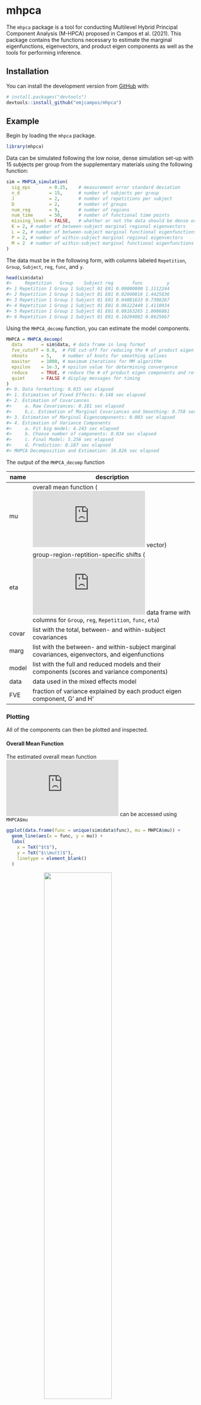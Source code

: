 
<style>
.math {
font-size: small;
}
</style>
<!-- README.md is generated from README.Rmd. Please edit that file -->

# mhpca

<!-- badges: start -->
<!-- badges: end -->

The `mhpca` package is a tool for conducting Multilevel Hybrid Principal
Component Analysis (M-HPCA) proposed in Campos et al. (2021). This
package contains the functions necessary to estimate the marginal
eigenfunctions, eigenvectors, and product eigen components as well as
the tools for performing inference.

## Installation

You can install the development version from
[GitHub](https://github.com/) with:

``` r
# install.packages("devtools")
devtools::install_github("emjcampos/mhpca")
```

## Example

Begin by loading the `mhpca` package.

``` r
library(mhpca) 
```

Data can be simulated following the low noise, dense simulation set-up
with 15 subjects per group from the supplementary materials using the
following function:

``` r
sim = MHPCA_simulation(
  sig_eps       = 0.25,    # measurement error standard deviation 
  n_d           = 15,      # number of subjects per group
  J             = 2,       # number of repetitions per subject
  D             = 2,       # number of groups 
  num_reg       = 9,       # number of regions 
  num_time      = 50,      # number of functional time points 
  missing_level = FALSE,   # whether or not the data should be dense or sparse
  K = 2, # number of between-subject marginal regional eigenvectors 
  L = 2, # number of between-subject marginal functional eigenfunctions
  P = 2, # number of within-subject marginal regional eigenvectors 
  M = 2  # number of within-subject marginal functional eigenfunctions
)
```

The data must be in the following form, with columns labeled
`Repetition`, `Group`, `Subject`, `reg`, `func`, and `y`.

``` r
head(sim$data)
#>     Repetition   Group    Subject reg       func         y
#> 1 Repetition 1 Group 1 Subject 01 E01 0.00000000 1.1112244
#> 2 Repetition 1 Group 1 Subject 01 E01 0.02040816 1.4425836
#> 3 Repetition 1 Group 1 Subject 01 E01 0.04081633 0.7398267
#> 4 Repetition 1 Group 1 Subject 01 E01 0.06122449 1.4110934
#> 5 Repetition 1 Group 1 Subject 01 E01 0.08163265 1.0086881
#> 6 Repetition 1 Group 1 Subject 01 E01 0.10204082 0.8625667
```

Using the `MHPCA_decomp` function, you can estimate the model
components.

``` r
MHPCA = MHPCA_decomp(
  data       = sim$data, # data frame in long format 
  fve_cutoff = 0.8,  # FVE cut-off for reducing the # of product eigen components 
  nknots     = 5,    # number of knots for smoothing splines
  maxiter    = 1000, # maximum iterations for MM algorithm
  epsilon    = 1e-3, # epsilon value for determining convergence
  reduce     = TRUE, # reduce the # of product eigen components and re-estimate model
  quiet      = FALSE # display messages for timing 
)
#> 0. Data formatting: 0.015 sec elapsed
#> 1. Estimation of Fixed Effects: 0.148 sec elapsed
#> 2. Estimation of Covariances
#>     a. Raw Covariances: 0.181 sec elapsed
#>     b,c. Estimation of Marginal Covariances and Smoothing: 0.758 sec elapsed
#> 3. Estimation of Marginal Eigencomponents: 0.003 sec elapsed
#> 4. Estimation of Variance Components
#>     a. Fit big model: 4.243 sec elapsed
#>     b. Choose number of components: 0.034 sec elapsed
#>     c. Final Model: 5.256 sec elapsed
#>     d. Prediction: 0.187 sec elapsed
#> MHPCA Decomposition and Estimation: 10.826 sec elapsed
```

The output of the `MHPCA_decomp` function

| name  | description                                                                                                                                                                                                  |
|-------|--------------------------------------------------------------------------------------------------------------------------------------------------------------------------------------------------------------|
| mu    | overall mean function (![T x 1](https://latex.codecogs.com/png.latex?T%20x%201 "T x 1") vector)                                                                                                              |
| eta   | group-region-reptition-specific shifts (![RTJD \\times 5](https://latex.codecogs.com/png.latex?RTJD%20%5Ctimes%205 "RTJD \times 5") data frame with columns for `Group`, `reg`, `Repetition`, `func`, `eta`) |
| covar | list with the total, between- and within-subject covariances                                                                                                                                                 |
| marg  | list with the between- and within-subject marginal covariances, eigenvectors, and eigenfunctions                                                                                                             |
| model | list with the full and reduced models and their components (scores and variance components)                                                                                                                  |
| data  | data used in the mixed effects model                                                                                                                                                                         |
| FVE   | fraction of variance explained by each product eigen component, G’ and H’                                                                                                                                    |

### Plotting

All of the components can then be plotted and inspected.

#### Overall Mean Function

The estimated overall mean function
![\\mu(t)](https://latex.codecogs.com/png.latex?%5Cmu%28t%29 "\mu(t)")
can be accessed using `MHPCA$mu`

``` r
ggplot(data.frame(func = unique(sim$data$func), mu = MHPCA$mu)) + 
  geom_line(aes(x = func, y = mu)) + 
  labs(
    x = TeX("$t$"), 
    y = TeX("$\\mu(t)$"), 
    linetype = element_blank()
  ) 
```

<img src="man/figures/README-mean-function-1.png" width="60%" style="display: block; margin: auto;" />

#### Group-Region-Repetition-Specific Shifts

The estimated group-region-repetition-specific shifts
![\\eta\_{dj}(r, t)](https://latex.codecogs.com/png.latex?%5Ceta_%7Bdj%7D%28r%2C%20t%29 "\eta_{dj}(r, t)")
can be accessed using `MHPCA$eta`

``` r
ggplot(MHPCA$eta) + 
  geom_line(aes(
    x = func, y = eta, 
    color = Group, 
    linetype = Repetition, 
    group = interaction(Group, Repetition, reg)
  )) + 
  labs(
    y = TeX("$\\eta_{dj}(r, t)$"), 
    x = TeX("$t$"), 
    linetype = element_blank(), 
    color = element_blank()
  )
```

<img src="man/figures/README-eta-functions-1.png" width="60%" style="display: block; margin: auto;" />

#### Level 1 Marginal Eigenvectors

The level 1 marginal regional eigenvectors
![v\_{dk}^{(1)}(r)](https://latex.codecogs.com/png.latex?v_%7Bdk%7D%5E%7B%281%29%7D%28r%29 "v_{dk}^{(1)}(r)")
for Group 1 are stored in
`MHPCA$marg$between$regional$'Group 1'$eigendecomp$vectors`.

``` r
cowplot::plot_grid(
  data.frame(MHPCA$marg$between$regional$`Group 1`$eigendecomp$vectors[, 1:2]) %>%
    setNames(c("k = 1", "k = 2")) %>% 
    mutate(reg = unique(sim$data$reg)) %>% 
    pivot_longer(`k = 1`:`k = 2`, names_to = "k") %>% 
    ggplot() + 
    geom_tile(aes(x = reg, fill = value, y = k)) + 
    scale_fill_distiller(palette = "RdBu") + 
    labs(
      x = "Region, r", 
      y = element_blank(), 
      fill = TeX("$v^{(1)}_{1k}(r)$"), 
      title = "Group 1, Level 1 Eigenvectors"
    ),
  data.frame(MHPCA$marg$between$regional$`Group 2`$eigendecomp$vectors[, 1:2]) %>%
    setNames(c("k = 1", "k = 2")) %>% 
    mutate(reg = unique(sim$data$reg)) %>% 
    pivot_longer(`k = 1`:`k = 2`, names_to = "k") %>% 
    ggplot() + 
    geom_tile(aes(x = reg, fill = value, y = k)) + 
    scale_fill_distiller(palette = "RdBu") + 
    labs(
      x = "Region, r", 
      y = element_blank(), 
      fill = TeX("$v^{(1)}_{2k}(r)$"), 
      title = "Group 2, Level 1 Eigenvectors"
    ), 
  ncol = 2, 
  labels = c("(a)", "(b)"), 
  hjust = 0.01,
  align = "hv", 
  axis = "btlr"
)
```

<img src="man/figures/README-level-1-eigenvectors-1.png" style="display: block; margin: auto;" />

#### Level 2 Marignal Eigenvectors

The level 2 marginal regional eigenvectors
![v\_{dp}^{(2)}(r)](https://latex.codecogs.com/png.latex?v_%7Bdp%7D%5E%7B%282%29%7D%28r%29 "v_{dp}^{(2)}(r)")
for Group 1 are stored in
`MHPCA$marg$within$regional$'Group 1'$eigendecomp$vectors`.

``` r
cowplot::plot_grid(
  data.frame(MHPCA$marg$within$regional$`Group 1`$eigendecomp$vectors[, 1:2]) %>% 
    setNames(c("p = 1", "p = 2")) %>% 
    mutate(reg = unique(sim$data$reg)) %>% 
    pivot_longer(`p = 1`:`p = 2`, names_to = "p") %>% 
    ggplot() + 
    geom_tile(aes(x = reg, fill = value, y = p)) + 
    scale_fill_distiller(palette = "RdBu") + 
    labs(
      x = "Region, r", 
      y = element_blank(), 
      fill = TeX("$v^{(2)}_{1p}(r)$"), 
      title = "Group 1, Level 2 Eigenvectors"
    ), 
  data.frame(MHPCA$marg$within$regional$`Group 2`$eigendecomp$vectors[, 1:2]) %>% 
    setNames(c("p = 1", "p = 2")) %>% 
    mutate(reg = unique(sim$data$reg)) %>% 
    pivot_longer(`p = 1`:`p = 2`, names_to = "p") %>% 
    ggplot() + 
    geom_tile(aes(x = reg, fill = value, y = p)) + 
    scale_fill_distiller(palette = "RdBu") +
    labs(
      x = "Region, r", 
      y = element_blank(), 
      fill = TeX("$v^{(2)}_{2p}(r)$"), 
      title = "Group 2, Level 2 Eigenvectors"
    ), 
  ncol = 2, 
  labels = c("(a)", "(b)"), 
  hjust = 0.01,
  align = "hv", 
  axis = "btlr"
)
```

<img src="man/figures/README-level-2-eigenvectors-1.png" style="display: block; margin: auto;" />

#### Level 1 Marginal Eigenfunctions

The level 1 marginal functional eigenfunctions
![\\phi\_{d\\ell}^{(1)}(t)](https://latex.codecogs.com/png.latex?%5Cphi_%7Bd%5Cell%7D%5E%7B%281%29%7D%28t%29 "\phi_{d\ell}^{(1)}(t)")
for Group 1 are stored in
`MHPCA$marg$between$functional$'Group 1'$eigendecomp$vectors`.

``` r
cowplot::plot_grid(
  data.frame(MHPCA$marg$between$functional$`Group 1`$eigendecomp$vectors[, 1:2]) %>%
    setNames(c("l = 1", "l = 2")) %>% 
    mutate(func = unique(sim$data$func)) %>% 
    pivot_longer(`l = 1`:`l = 2`, names_to = "phi") %>% 
    ggplot() + 
    geom_line(aes(x = func, y = value, color = phi)) + 
    scale_color_brewer(palette = "Dark2") + 
    labs(
      x = "Time, t", 
      y = TeX("$\\phi_{1l}^{(1)}(t)$"), 
      color = element_blank(), 
      title = "Group 1, Level 1 Eigenfunctions"
    ),
  data.frame(MHPCA$marg$between$functional$`Group 2`$eigendecomp$vectors[, 1:2]) %>% 
    setNames(c("l = 1", "l = 2")) %>% 
    mutate(func = unique(sim$data$func)) %>% 
    pivot_longer(`l = 1`:`l = 2`, names_to = "phi") %>% 
    ggplot() + 
    geom_line(aes(x = func, y = value, color = phi)) + 
    scale_color_brewer(palette = "Dark2") + 
    labs(
      x = "Time, t", 
      y = TeX("$\\phi_{2l}^{(1)}(t)$"), 
      color = element_blank(),
      title = "Group 2, Level 1 Eigenfunctions"
    ), 
  ncol = 2, 
  labels = c("(a)", "(b)"), 
  hjust = 0.01,
  align = "hv", 
  axis = "btlr"
) 
```

<img src="man/figures/README-level-1-eigenfunctions-1.png" style="display: block; margin: auto;" />

#### Level 2 Marignal Eigenfunctions

The level 2 marginal functional eigenfunctions
![\\phi\_{dm}^{(2)}(t)](https://latex.codecogs.com/png.latex?%5Cphi_%7Bdm%7D%5E%7B%282%29%7D%28t%29 "\phi_{dm}^{(2)}(t)")
for Group 1 are stored in
`MHPCA$marg$within$functional$'Group 1'$eigendecomp$vectors`.

``` r
cowplot::plot_grid(
  data.frame(MHPCA$marg$within$functional$`Group 1`$eigendecomp$vectors[, 1:2]) %>% 
    setNames(c("m = 1", "m = 2")) %>% 
    mutate(func = unique(sim$data$func)) %>% 
    pivot_longer(`m = 1`:`m = 2`, names_to = "phi") %>% 
    ggplot() + 
    geom_line(aes(x = func, y = value, color = phi)) + 
    scale_color_brewer(palette = "Dark2") + 
    labs(
      x = "Time, t", 
      y = TeX("$\\phi_{1m}^{(2)}(t)$"), 
      color = TeX("$m$"),
      title = "Group 1, Level 2 Eigenfunctions"
    ), 
  data.frame(MHPCA$marg$within$functional$`Group 2`$eigendecomp$vectors[, 1:2]) %>% 
   setNames(c("m = 1", "m = 2")) %>% 
    mutate(func = unique(sim$data$func)) %>% 
    pivot_longer(`m = 1`:`m = 2`, names_to = "phi") %>% 
    ggplot() + 
    geom_line(aes(x = func, y = value, color = phi)) +
    scale_color_brewer(palette = "Dark2") + 
    labs(
      x = "Time, t", 
      y = TeX("$\\phi_{2m}^{(2)}(t)$"), 
      color = TeX("$m$"),
      title = "Group 2, Level 2 Eigenfunctions"
    ),
  ncol = 2, 
  labels = c("(a)", "(b)"), 
  hjust = 0.01,
  align = "hv", 
  axis = "btlr"
)
```

<img src="man/figures/README-level-2-eigenfunctions-1.png" style="display: block; margin: auto;" />

### Summary Tables

Using simulated data, we can calculate the errors of each model
component and display the median, 10th percentile and 90th percentile in
a table, similar to the tables provided in the paper.

``` r
groups = unique(data$Group) 
names(groups) = groups

parameter_order = c(
  "mu", "eta", "y", 
  "First Level 1 Eigenfunction", "Second Level 1 Eigenfunction", 
  "First Level 2 Eigenfunction", "Second Level 2 Eigenfunction", 
  "First Level 1 Eigenvector", "Second Level 1 Eigenvector", 
  "First Level 2 Eigenvector", "Second Level 2 Eigenvector",
  "Level 1", "Level 2", "sigma2", "rho"
) 

rbind(
  # mu 
  data.frame(
    func = unique(sim$data$func), 
    estimated = MHPCA$mu,
    true = sim$mu
  ) %>% 
    summarize(
      rse = pracma::trapz(func, (estimated - true) ^ 2) / 
        pracma::trapz(true ^ 2)
    ) %>% 
    mutate(parameter = "mu", .before = 1), 
  
  # eta 
  full_join(
    MHPCA$eta %>% 
      rename(estimated = eta), 
    map_dfr(sim$eta, function(d) { 
      map_dfr(d, function(j) {
        map_dfr(j, function(r) {
          data.frame(true = r) %>% 
            mutate(func = unique(sim$data$func), .before = 1)
        }, .id = "reg")
      }, .id = "Repetition") 
    }, .id = "Group") %>% 
      mutate(
        Repetition = paste("Repetition", Repetition), 
        reg = paste0("E0", reg), 
        Group = paste("Group", Group)
      ), 
    .by = c("Group", "reg", "Repetition", "func")
  ) %>% 
    group_by(Group, Repetition, reg) %>% 
    summarize(
      rse_num = pracma::trapz(func, (estimated - true) ^ 2), 
      rse_den = pracma::trapz(true ^ 2), 
      .groups = "drop_last"
    ) %>% 
    summarize(
      rse = sum(rse_num) / sum(rse_den), 
      .groups = "drop"
    ) %>% 
    mutate(
      parameter = "eta", 
      .before = 1
    ) %>% 
    select(parameter, rse), 
  
  # level 1 eigenvectors  
  map_dfr(groups, function(d) {
    v_k <- map_dfc(sim$v_k, identity) %>% setNames(c("X1", "X2"))
    v_k_hat <- data.frame(
      MHPCA$marg$between$regional[[d]]$eigendecomp$vectors
    ) %>% 
      dplyr::select(1:ncol(v_k)) %>% 
      data.frame()
    
    map2_dfc(
      v_k, v_k_hat, 
      ~ if(sum((.y - .x)^2) > sum((-.y - .x)^2)) {
        -.y
      } else {
        .y
      }
    ) %>% 
      mutate(reg = unique(data$reg)) %>% 
      pivot_longer(X1:X2, names_to = "v", values_to = "estimated") %>% 
      left_join(
        v_k %>% 
          mutate(reg = unique(data$reg)) %>% 
          pivot_longer(X1:X2, names_to = "v", values_to = "truth"), 
        by = c("reg", "v")
      ) %>% 
      mutate(
        v = case_when(
          v == "X1" ~ "First Level 1 Eigenvector", 
          v == "X2" ~ "Second Level 1 Eigenvector"
        )
      )
  }, .id = "Group") %>% 
    group_by(Group, v) %>% 
    summarize(
      rse = sum((estimated - truth) ^ 2) / sum(truth ^ 2), 
      .groups = "drop"
    ) %>% 
    mutate(
      parameter = v, 
      .before = 1
    ) %>% 
    select(parameter, rse), 
  
  # level 2 eigenvectors
  map_dfr(groups, function(d) {
    v_p <- map_dfc(sim$v_p, identity) %>% setNames(c("X1", "X2"))
    v_p_hat <- data.frame(
      MHPCA$marg$within$regional[[d]]$eigendecomp$vectors
    ) %>% 
      dplyr::select(1:ncol(v_p)) %>% 
      data.frame()
    
    map2_dfc(
      v_p, v_p_hat, 
      ~ if(sum((.y - .x)^2) > sum((-.y - .x)^2)) {
        -.y
      } else {
        .y
      }
    ) %>% 
      mutate(reg = unique(data$reg)) %>% 
      pivot_longer(X1:X2, names_to = "v", values_to = "estimated") %>% 
      left_join(
        v_p %>% 
          mutate(reg = unique(data$reg)) %>% 
          pivot_longer(X1:X2, names_to = "v", values_to = "truth"), 
        by = c("reg", "v")
      ) %>% 
      mutate(
        v = case_when(
          v == "X1" ~ "First Level 2 Eigenvector", 
          v == "X2" ~ "Second Level 2 Eigenvector"
        )
      )
  }, .id = "Group") %>% 
    group_by(Group, v) %>% 
    summarize(
      rse = sum((estimated - truth) ^ 2) / sum(truth ^ 2),
      .groups = "drop"
    ) %>%  
    mutate(
      parameter = v, 
      .before = 1
    ) %>% 
    select(parameter, rse),
  
  # level 1 eigenfunctions 
  map_dfr(groups, function(d) {
    phi_l <- map_dfc(sim$phi_l, identity) %>% setNames(c("X1", "X2"))
    
    phi_l_hat <- data.frame(
      MHPCA$marg$between$functional[[d]]$eigendecomp$vectors
    ) %>% 
      dplyr::select(1:ncol(phi_l)) %>% 
      data.frame()
    
    phi_l_hat <- map2_dfc(
      phi_l, phi_l_hat, 
      ~ if(pracma::trapz(unique(data$func), (.y - .x)^2) >
           pracma::trapz(unique(data$func), (-.y - .x)^2)) {
        -.y
      } else {
        .y
      }
    ) %>% 
      mutate(func = unique(data$func))
    
    phi_l %>%
      cbind(func = unique(data$func)) %>%
      gather(phi, value, -func) %>% 
      right_join(
        phi_l_hat %>% gather(phi, value, -func), 
        by = c("func", "phi")
      ) %>% 
      rename(
        truth = value.x, 
        estimated = value.y
      ) %>% 
      mutate(
        phi = case_when(
          phi == "X1" ~ "First Level 1 Eigenfunction", 
          phi == "X2" ~ "Second Level 1 Eigenfunction"
        )
      )
  }, .id = "Group") %>% 
    group_by(Group, phi) %>% 
    summarize(
      rse = pracma::trapz(func, (estimated - truth) ^ 2) / 
        pracma::trapz(truth ^ 2), 
      .groups = "drop"
    ) %>% 
    mutate(
      parameter = phi, 
      .before = 1
    ) %>% 
    select(parameter, rse),
  
  # level 2 eigenfunctions 
  map_dfr(groups, function(d) {
    phi_m <- map_dfc(sim$phi_m, identity) %>% setNames(c("X1", "X2"))
    
    phi_m_hat <- data.frame(
      MHPCA$marg$within$functional[[d]]$eigendecomp$vectors
    ) %>%  
      dplyr::select(1:ncol(phi_m)) %>% 
      data.frame()
    
    phi_m_hat <- map2_dfc( 
      phi_m, phi_m_hat, 
      ~ if(pracma::trapz(unique(data$func), (.y - .x)^2) >
           pracma::trapz(unique(data$func), (-.y - .x)^2)) {
        -.y
      } else {
        .y
      }
    ) %>% 
      mutate(func = unique(data$func))
    
    phi_m %>%
      cbind(func = unique(data$func)) %>%
      gather(phi, value, -func) %>% 
      right_join(
        phi_m_hat %>% gather(phi, value, -func), 
        by = c("func", "phi")
      ) %>% 
      rename(
        truth = value.x, 
        estimated = value.y
      ) %>% 
      mutate(
        phi = case_when(
          phi == "X1" ~ "First Level 2 Eigenfunction", 
          phi == "X2" ~ "Second Level 2 Eigenfunction"
        )
      )
  }, .id = "Group") %>% 
    group_by(Group, phi) %>% 
    summarize(
      rse = pracma::trapz(func, (estimated - truth) ^ 2) / 
        pracma::trapz(truth ^ 2),
      .groups = "drop"
    ) %>% 
    mutate(
      parameter = phi, 
      .before = 1
    ) %>% 
    select(parameter, rse),
  
  # y prediction 
  map_dfr(groups, function(d) {
    MHPCA$data[[d]] %>%
      group_by(Repetition, Subject, reg) %>%
      summarize(
        RSE_num = pracma::trapz(unique(data$func), (predicted - y)^2),
        RSE_den = pracma::trapz(unique(data$func), y^2),
        .groups = "drop_last"
      ) %>%
      summarize(
        rse = sum(RSE_num) / sum(RSE_den),
        .groups = "drop"
      )
  }, .id = "Group") %>% 
    mutate(parameter = "y", .before = 1) %>% 
    select(parameter, rse), 
  
  # eigenvalues
  rbind(
    map_dfr(groups, function(d) {
      data.frame(
        parameter = "Level 1",
        component = MHPCA$model$final[[d]]$level1_components, 
        estimated = Matrix::diag(MHPCA$model$final[[d]]$Lambda1)
      )
    }, .id = "Group"),
    map_dfr(groups, function(d) {
      data.frame(
        parameter = "Level 2",
        component = MHPCA$model$final[[d]]$level2_components,
        estimated = Matrix::diag(MHPCA$model$final[[d]]$Lambda2)
      )
    }, .id = "Group")
  ) %>% 
    left_join(
      rbind(
        simulated$lambda_kl %>% 
          rename(
            regional = k, 
            functional = l
          ) %>% 
          mutate(level = "between"), 
        simulated$lambda_pm %>% 
          rename(
            regional = p, 
            functional = m
          ) %>% 
          mutate(level = "within")
      ) %>% 
        rename(truth = lambda) %>% 
        mutate(component = paste(level, regional, functional, sep = "_")),
      by = "component") %>% 
    select(parameter, estimated, truth) %>% 
    group_by(parameter) %>% 
    summarize(
      rse = (estimated - truth) ^ 2 / truth ^ 2
    ), 
  
  # sigma2
  map_dfr(groups, function(d) { 
    MHPCA$model$final[[d]]$sigma2
  }, .id = "Group") %>% 
    gather(Group, estimated) %>% 
    mutate(truth = 0.25 ^ 2) %>% 
    summarize(rse = (estimated - truth) ^ 2 / truth ^ 2) %>% 
    mutate(parameter = "sigma2"), 
  
  # rho 
  functional_ICC(MHPCA) %>% 
    mutate(
      truth = sum(sim$lambda_kl$lambda) / (sum(sim$lambda_kl$lambda) + sum(sim$lambda_pm$lambda))
    ) %>% 
    rename(estimated = rho_dW) %>% 
    summarize(rse = (estimated - truth) ^ 2 / truth ^ 2) %>% 
    mutate(parameter = "rho")
) %>% 
  group_by(parameter) %>% 
  summarize(
    n = n(), 
    RSE = paste0(
      format.pval(
        quantile(rse, .5, na.rm = TRUE), 
        eps = 0.001, digits = 1, nsmall = 3
      ), " (", 
      format.pval(
        quantile(rse, .1, na.rm = TRUE), 
        eps = 0.001, digits = 1, nsmall = 3
      ), ", ", 
      format.pval(
        quantile(rse, .9, na.rm = TRUE), 
        eps = 0.001, digits = 1, nsmall = 3
      ), ")"
    ), .groups = "drop"
  ) %>% 
  slice(match(parameter_order, parameter)) %>% 
  mutate(
    parameter = c(
      "$\\mu(t)$", "$\\eta_{dj}(r, t)$", "$Y_{dij}(r,t)$",
      "$\\phi_{d1}^{(1)}(t)$", "$\\phi^{(1)}_{d2}(t)$",
      "$\\phi^{(2)}_{d1}(t)$", "$\\phi^{(2)}_{d2}(t)$",
      "$\\nu_{d1}^{(1)}(r)$", "$\\nu_{d2}^{(1)}(r)$",
      "$\\nu_{d1}^{(2)}(r)$", "$\\nu_{d2}^{(2)}(r)$",
      "$\\lambda_{dg}$", "$\\lambda_{dh}$", "$\\sigma^2_d$",
      "$\\rho_{dW}$"
    ), 
    .before = 1
  ) %>% 
  kbl(caption = "Percentiles 50\\% (10\\%, 90\\%) of the relative squared errors and normalized mean squared errors for model components based on 1 Monte Carlo run from the simulation design at $n_d = 15$ for the low noise, dense simulation.") %>% 
  kable_styling()
```

<table class="table" style="margin-left: auto; margin-right: auto;">
<caption>
Percentiles 50% (10%, 90%) of the relative squared errors and normalized
mean squared errors for model components based on 1 Monte Carlo run from
the simulation design at
![n\_d = 15](https://latex.codecogs.com/png.latex?n_d%20%3D%2015 "n_d = 15")
for the low noise, dense simulation.
</caption>
<thead>
<tr>
<th style="text-align:left;">
parameter
</th>
<th style="text-align:right;">
n
</th>
<th style="text-align:left;">
RSE
</th>
</tr>
</thead>
<tbody>
<tr>
<td style="text-align:left;">
![\\mu(t)](https://latex.codecogs.com/png.latex?%5Cmu%28t%29 "\mu(t)")
</td>
<td style="text-align:right;">
1
</td>
<td style="text-align:left;">
&lt;0.001 (&lt;0.001, &lt;0.001)
</td>
</tr>
<tr>
<td style="text-align:left;">
![\\eta\_{dj}(r, t)](https://latex.codecogs.com/png.latex?%5Ceta_%7Bdj%7D%28r%2C%20t%29 "\eta_{dj}(r, t)")
</td>
<td style="text-align:right;">
4
</td>
<td style="text-align:left;">
&lt;0.001 (&lt;0.001, &lt;0.001)
</td>
</tr>
<tr>
<td style="text-align:left;">
![Y\_{dij}(r,t)](https://latex.codecogs.com/png.latex?Y_%7Bdij%7D%28r%2Ct%29 "Y_{dij}(r,t)")
</td>
<td style="text-align:right;">
60
</td>
<td style="text-align:left;">
0.072 (0.032, 0.252)
</td>
</tr>
<tr>
<td style="text-align:left;">
![\\phi\_{d1}^{(1)}(t)](https://latex.codecogs.com/png.latex?%5Cphi_%7Bd1%7D%5E%7B%281%29%7D%28t%29 "\phi_{d1}^{(1)}(t)")
</td>
<td style="text-align:right;">
2
</td>
<td style="text-align:left;">
&lt;0.001 (&lt;0.001, &lt;0.001)
</td>
</tr>
<tr>
<td style="text-align:left;">
![\\phi^{(1)}\_{d2}(t)](https://latex.codecogs.com/png.latex?%5Cphi%5E%7B%281%29%7D_%7Bd2%7D%28t%29 "\phi^{(1)}_{d2}(t)")
</td>
<td style="text-align:right;">
2
</td>
<td style="text-align:left;">
0.002 (&lt;0.001, 0.002)
</td>
</tr>
<tr>
<td style="text-align:left;">
![\\phi^{(2)}\_{d1}(t)](https://latex.codecogs.com/png.latex?%5Cphi%5E%7B%282%29%7D_%7Bd1%7D%28t%29 "\phi^{(2)}_{d1}(t)")
</td>
<td style="text-align:right;">
2
</td>
<td style="text-align:left;">
&lt;0.001 (&lt;0.001, &lt;0.001)
</td>
</tr>
<tr>
<td style="text-align:left;">
![\\phi^{(2)}\_{d2}(t)](https://latex.codecogs.com/png.latex?%5Cphi%5E%7B%282%29%7D_%7Bd2%7D%28t%29 "\phi^{(2)}_{d2}(t)")
</td>
<td style="text-align:right;">
2
</td>
<td style="text-align:left;">
&lt;0.001 (&lt;0.001, &lt;0.001)
</td>
</tr>
<tr>
<td style="text-align:left;">
![\\nu\_{d1}^{(1)}(r)](https://latex.codecogs.com/png.latex?%5Cnu_%7Bd1%7D%5E%7B%281%29%7D%28r%29 "\nu_{d1}^{(1)}(r)")
</td>
<td style="text-align:right;">
2
</td>
<td style="text-align:left;">
0.058 (0.012, 0.104)
</td>
</tr>
<tr>
<td style="text-align:left;">
![\\nu\_{d2}^{(1)}(r)](https://latex.codecogs.com/png.latex?%5Cnu_%7Bd2%7D%5E%7B%281%29%7D%28r%29 "\nu_{d2}^{(1)}(r)")
</td>
<td style="text-align:right;">
2
</td>
<td style="text-align:left;">
0.065 (0.020, 0.111)
</td>
</tr>
<tr>
<td style="text-align:left;">
![\\nu\_{d1}^{(2)}(r)](https://latex.codecogs.com/png.latex?%5Cnu_%7Bd1%7D%5E%7B%282%29%7D%28r%29 "\nu_{d1}^{(2)}(r)")
</td>
<td style="text-align:right;">
2
</td>
<td style="text-align:left;">
0.066 (0.015, 0.118)
</td>
</tr>
<tr>
<td style="text-align:left;">
![\\nu\_{d2}^{(2)}(r)](https://latex.codecogs.com/png.latex?%5Cnu_%7Bd2%7D%5E%7B%282%29%7D%28r%29 "\nu_{d2}^{(2)}(r)")
</td>
<td style="text-align:right;">
2
</td>
<td style="text-align:left;">
0.067 (0.017, 0.117)
</td>
</tr>
<tr>
<td style="text-align:left;">
![\\lambda\_{dg}](https://latex.codecogs.com/png.latex?%5Clambda_%7Bdg%7D "\lambda_{dg}")
</td>
<td style="text-align:right;">
4
</td>
<td style="text-align:left;">
0.563 (0.159, 0.665)
</td>
</tr>
<tr>
<td style="text-align:left;">
![\\lambda\_{dh}](https://latex.codecogs.com/png.latex?%5Clambda_%7Bdh%7D "\lambda_{dh}")
</td>
<td style="text-align:right;">
6
</td>
<td style="text-align:left;">
0.015 (0.010, 0.075)
</td>
</tr>
<tr>
<td style="text-align:left;">
![\\sigma^2\_d](https://latex.codecogs.com/png.latex?%5Csigma%5E2_d "\sigma^2_d")
</td>
<td style="text-align:right;">
2
</td>
<td style="text-align:left;">
0.402 (0.297, 0.507)
</td>
</tr>
<tr>
<td style="text-align:left;">
![\\rho\_{dW}](https://latex.codecogs.com/png.latex?%5Crho_%7BdW%7D "\rho_{dW}")
</td>
<td style="text-align:right;">
2
</td>
<td style="text-align:left;">
0.028 (0.022, 0.035)
</td>
</tr>
</tbody>
</table>

### Performing Bootstrapped Tests

In order to draw group-level inference via parametric bootstrap, we can
test the null hypothesis
![H\_0: \\eta\_{dj}(r, t) = \\eta\_{d}(r, t)](https://latex.codecogs.com/png.latex?H_0%3A%20%5Ceta_%7Bdj%7D%28r%2C%20t%29%20%3D%20%5Ceta_%7Bd%7D%28r%2C%20t%29 "H_0: \eta_{dj}(r, t) = \eta_{d}(r, t)")
with the `MHPCA_bootstrap_within` function, which performs the bootstrap
sampling in parallel. To demonstrate this function under growing degrees
of departure from the null, the data generation model is modified where
![\\eta\_{1j}(r, t) = 0](https://latex.codecogs.com/png.latex?%5Ceta_%7B1j%7D%28r%2C%20t%29%20%3D%200 "\eta_{1j}(r, t) = 0")
for
![r \\neq 1](https://latex.codecogs.com/png.latex?r%20%5Cneq%201 "r \neq 1")
and
![\\eta\_{1j}(1, t) = (-1)^j\\Delta](https://latex.codecogs.com/png.latex?%5Ceta_%7B1j%7D%281%2C%20t%29%20%3D%20%28-1%29%5Ej%5CDelta "\eta_{1j}(1, t) = (-1)^j\Delta")
for
![j = 1, 2](https://latex.codecogs.com/png.latex?j%20%3D%201%2C%202 "j = 1, 2"),
with larger
![\\Delta](https://latex.codecogs.com/png.latex?%5CDelta "\Delta")
representing larger deviations from the null. Data is generated using
the function `MHPCA_simulation_within_group_test`

``` r
sim = MHPCA_simulation_within_group_test(
  sig_eps       = 0.25,    # measurement error standard deviation 
  n_d           = 15,      # number of subjects per group
  J             = 2,       # number of repetitions per subject
  D             = 2,       # number of groups 
  num_reg       = 9,       # number of regions 
  num_time      = 50,      # number of functional time points 
  missing_level = FALSE,   # whether or not the data should be dense or sparse
  test_group    = 1,       # test group
  test_region   = 1,       # test region
  delta         = 0.06     # tuning parameter for the degree of departure from null
)
```

``` r
MHPCA = MHPCA_decomp(
  data       = sim$data, # data frame in long format 
  fve_cutoff = 0.8,  # FVE cut-off for reducing the # of product eigen components 
  nknots     = 5,    # number of knots for smoothing splines
  maxiter    = 1000, # maximum iterations for MM algorithm
  epsilon    = 1e-3, # epsilon value for determining convergence
  reduce     = TRUE, # reduce the # of product eigen components and re-estimate model
  quiet      = FALSE # display messages for timing 
)

boot_out = MHPCA_bootstrap_within(
  MHPCA  = MHPCA, 
  B      = 200, # number of bootstrap samples 
  region = "E01", 
  group  = "Group 1", 
  nknots = 5, 
  quiet  = FALSE
)
#> 0. Setup Parametric Bootstrap Components: 0.064 sec elapsed
#> 1. Bootstrap Procedure: 411.859 sec elapsed
#> 2. Calculate p-values: 0.233 sec elapsed
#> Bootstrap Procedure: 412.156 sec elapsed
```

The output of this function is a list with elements `pval` (the
bootstrapped p-value for the test) and `boots` (the estimated
![\\overline{\\eta}\_{dj}^b(r, t)](https://latex.codecogs.com/png.latex?%5Coverline%7B%5Ceta%7D_%7Bdj%7D%5Eb%28r%2C%20t%29 "\overline{\eta}_{dj}^b(r, t)")
for each bootstrapped sample).

For tests between groups, we test the null hypothesis
![H\_0: \\eta\_{d\_1j\_1}(r, t) - \\eta\_{d\_1j\_2}(r, t) = \\eta\_{d\_2j\_1}(r, t) - \\eta\_{d\_2j\_2}(r, t)](https://latex.codecogs.com/png.latex?H_0%3A%20%5Ceta_%7Bd_1j_1%7D%28r%2C%20t%29%20-%20%5Ceta_%7Bd_1j_2%7D%28r%2C%20t%29%20%3D%20%5Ceta_%7Bd_2j_1%7D%28r%2C%20t%29%20-%20%5Ceta_%7Bd_2j_2%7D%28r%2C%20t%29 "H_0: \eta_{d_1j_1}(r, t) - \eta_{d_1j_2}(r, t) = \eta_{d_2j_1}(r, t) - \eta_{d_2j_2}(r, t)")
with the `MHPCA_bootstrap_between` function, which performs the
bootstrap sampling in parallel.

``` r
boot_out = MHPCA_bootstrap_between(
  MHPCA  = MHPCA, 
  B      = 200, # number of bootstrap samples 
  region = "E01", 
  group  = c("Group 1", "Group 2"), 
  nknots = 5, 
  quiet  = FALSE
)
```

The output of this function is the similar to the output of
`MHPCA_bootstrap_within`, however `boots` contains the estimated
![\\overline{\\eta}^b\_{j-}(r, t)](https://latex.codecogs.com/png.latex?%5Coverline%7B%5Ceta%7D%5Eb_%7Bj-%7D%28r%2C%20t%29 "\overline{\eta}^b_{j-}(r, t)").
